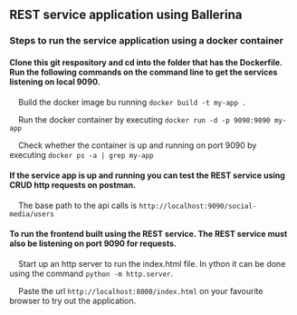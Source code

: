 ## REST service application using Ballerina

### Steps to run the service application using a docker container

#### Clone this git respository and cd into the folder that has the Dockerfile. Run the following commands on the command line to get the services listening on local 9090.

&nbsp;&nbsp;&nbsp;&nbsp;Build the docker image bu running `docker build -t my-app .`

&nbsp;&nbsp;&nbsp;&nbsp;Run the docker container by executing `docker run -d -p 9090:9090 my-app`

&nbsp;&nbsp;&nbsp;&nbsp;Check whether the container is up and running on port 9090 by executing `docker ps -a | grep my-app` 

#### If the service app is up and running you can test the REST service using CRUD http requests on postman.

&nbsp;&nbsp;&nbsp;&nbsp;The base path to the api calls is `http://localhost:9090/social-media/users`

#### To run the frontend built using the REST service. The REST service must also be listening on port 9090 for requests. 

&nbsp;&nbsp;&nbsp;&nbsp;Start up an http server to run the index.html file. In ython it can be done using the command `python -m http.server`.

&nbsp;&nbsp;&nbsp;&nbsp;Paste the url `http://localhost:8000/index.html` on your favourite browser to try out the application. 
   



